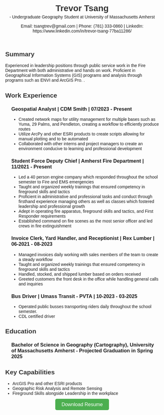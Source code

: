 <!DOCTYPE html>
<html lang="en">
<head>
    <meta charset="UTF-8">
    <meta name="viewport" content="width=device-width, initial-scale=1.0">
    <title>Trevor Tsang - Resume</title>
    <style>
        body {
            font-family: Arial, sans-serif;
            margin: 20px;
        }
        h1, h2 {
            color: #333;
        }
        .h2 {
            border-bottom: 1px solid #ccc;
            padding-bottom: 5px;
        }
        .section {
            margin-bottom: 20px;
        }
        .contact-info {
            margin-bottom: 10px;
        }
        .experience, .education {
            margin-left: 20px;
        }
        /* Added for the download link */
        .download-link {
            margin-top: 20px;
            text-align: center;
        }
        .download-link a {
            background-color: #4CAF50; /* Green */
            color: white;
            padding: 10px 20px;
            text-decoration: none;
            border-radius: 5px;
            font-size: 16px;
        }
        .download-link a:hover {
            background-color: #367c39; /* Darker green */
        }
    </style>
</head>
<body>
    <header>
        <h1>Trevor Tsang</h1><p></p>
      <p style="margin-top: -15px;"> - Undergraduate Geography Student at University of Massachusetts Amherst</p>
        <div class="contact-info">
            <p>Email: tsangtrev@gmail.com | Phone: (781) 333-0860 | LinkedIn: https://www.linkedin.com/in/trevor-tsang-77ba11286/</p>
        </div>
    </header>
    <section class="section">
        <h2>Summary</h2>
        <p>Experienced in leadership positions through public service work in the Fire Department with both administrative and hands on work. Proficient in Geographical Information Systems (GIS) programs and analysis through programs such as ENVI and ArcGIS Pro. .</p>
    </section>
    <section class="section">
        <h2>Work Experience</h2>
        <div class="experience">
            <h3>Geospatial Analyst | CDM Smith | 07/2023 - Present</h3>
            <ul>
                <li>Created network maps for utility management for multiple bases such as Yuma, 29 Palms, and Pendleton, creating a workflow to efficiently produce routes</li>
                <li>Utilize ArcPy and other ESRI products to create scripts allowing for manual plotting and to be automated</li>
                <li>Collaborated with other interns and project managers to create an environment conducive to learning and professional development</li>
            </ul>
        </div>
        <div class="experience">
            <h3>Student Force Deputy Chief | Amherst Fire Department | 11/2021 - Present</h3>
            <ul>
               <li>Led a 40 person engine company which responded throughout the school semester to Fire and EMS emergencies</li>
                <li>Taught and organized weekly trainings that ensured competency in fireground skills and tactics</li>
                <li>Proficient in administrative and professional tasks and conduct through firsthand experience managing others as well as classes which fostered leadership and professional growth   </li>
              <li>Adept in operating fire apparatus, fireground skills and tactics, and First Responder requirements  </li>
              <li>Established command on fire scenes as the most senior officer and led crews in fire extinguishment  </li>
            </ul>
        </div>
        <div class="experience">
            <h3> Invoice Clerk, Yard Handler, and Receptionist | Rex Lumber | 06-2021 - 08-2023</h3>
            <ul>
               <li>Managed invoices daily working with sales members of the team to create a steady workflow
</li>                <li>Taught and organized weekly trainings that ensured competency in fireground skills and tactics</li>
                <li>Handled, stocked, and shipped lumber based on orders received
</li>              <li>Greeted customers the front desk in the office while handling general calls and inquiries
</li>
            </ul>
        </div>
        <div class="experience">
            <h3> Bus Driver | Umass Transit - PVTA | 10-2023 - 03-2025</h3>
            <ul>
               <li>Operated public busses transporting riders daily throughout the school semester.

</li>              <li>CDL certified driver
</li>
            </ul>
        </div>
        </section>
    <section class="section">
        <h2>Education</h2>
        <div class="education">
            <h3>      Bachelor of Science in Geography (Cartography), University of Massachusetts Amherst - Projected Graduation in Spring 2025</h3>
                    </div>
        <div class="education">
        </div>
        </section>
    <section class="section">
        <h2>Key Capabilities</h2>
        <ul>
            <li>ArcGIS Pro and other ESRI products</li>
            <li>Geographic Risk Analysis and Remote Sensing</li>
            <li>Fireground Skills alongside Leadership in the workplace</li>
        </ul>
    </section>
    <div class="download-link">
        <a href="trevor_tsang_resume.html" download="Trevor_Tsang_Resume.html">Download Resume</a>
    </div>
</body>
</html>
